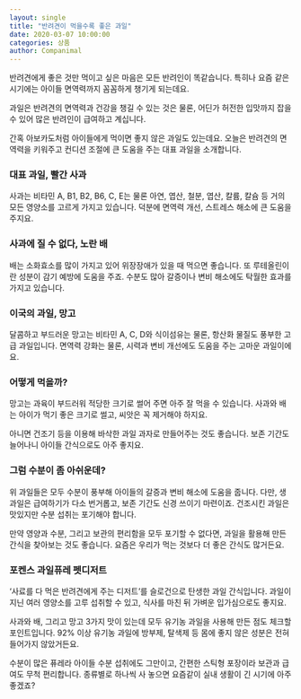```yaml
---
layout: single
title: "반려견이 먹을수록 좋은 과일"
date: 2020-03-07 10:00:00
categories: 상품
author: Companimal
---
```


반려견에게 좋은 것만 먹이고 싶은 마음은 모든 반려인이 똑같습니다. 특히나 요즘 같은 시기에는 아이들 면역력까지 꼼꼼하게 챙기게 되는데요.

과일은 반려견의 면역력과 건강을 챙길 수 있는 것은 물론, 어딘가 허전한 입맛까지 잡을 수 있어 많은 반려인이 급여하고 계십니다.

간혹 아보카도처럼 아이들에게 먹이면 좋지 않은 과일도 있는데요. 오늘은 반려견의 면역력을 키워주고 컨디션 조절에 큰 도움을 주는 대표 과일을 소개합니다.

### 대표 과일, 빨간 사과

사과는 비타민 A, B1, B2, B6, C, E는 물론 아연, 엽산, 철분, 엽산, 칼륨, 칼슘 등 거의 모든 영양소를 고르게 가지고 있습니다. 덕분에 면역력 개선, 스트레스 해소에 큰 도움을 주지요.

### 사과에 질 수 없다, 노란 배

배는 소화효소를 많이 가지고 있어 위장장애가 있을 때 먹으면 좋습니다. 또 루테올린이란 성분이 감기 예방에 도움을 주죠. 수분도 많아 갈증이나 변비 해소에도 탁월한 효과를 가지고 있습니다.

### 이국의 과일, 망고

달콤하고 부드러운 망고는 비타민 A, C, D와 식이섬유는 물론, 항산화 물질도 풍부한 고급 과일입니다. 면역력 강화는 물론, 시력과 변비 개선에도 도움을 주는 고마운 과일이에요.

### 어떻게 먹을까?

망고는 과육이 부드러워 적당한 크기로 썰어 주면 아주 잘 먹을 수 있습니다. 사과와 배는 아이가 먹기 좋은 크기로 썰고, 씨앗은 꼭 제거해야 하지요.

아니면 건조기 등을 이용해 바삭한 과일 과자로 만들어주는 것도 좋습니다. 보존 기간도 늘어나니 아이들 간식으로도 아주 좋지요.

### 그럼 수분이 좀 아쉬운데?

위 과일들은 모두 수분이 풍부해 아이들의 갈증과 변비 해소에 도움을 줍니다. 다만, 생과일은 급여하기가 다소 번거롭고, 보존 기간도 신경 쓰이기 마련이죠. 건조시킨 과일은 맛있지만 수분 섭취는 포기해야 합니다.

만약 영양과 수분, 그리고 보관의 편리함을 모두 포기할 수 없다면, 과일을 활용해 만든 간식을 찾아보는 것도 좋습니다. 요즘은 우리가 먹는 것보다 더 좋은 간식도 많거든요.

### 포켄스 과일퓨레 펫디저트

‘사료를 다 먹은 반려견에게 주는 디저트’를 슬로건으로 탄생한 과일 간식입니다. 과일이 지닌 여러 영양소를 고루 섭취할 수 있고, 식사를 마친 뒤 가벼운 입가심으로도 좋지요.

사과와 배, 그리고 망고 3가지 맛이 있는데 모두 유기농 과일을 사용해 만든 점도 체크할 포인트입니다. 92% 이상 유기농 과일에 방부제, 탈색제 등 몸에 좋지 않은 성분은 전혀 들어가지 않았거든요.

수분이 많은 퓨레라 아이들 수분 섭취에도 그만이고, 간편한 스틱형 포장이라 보관과 급여도 무척 편리합니다. 종류별로 하나씩 사 놓으면 요즘같이 실내 생활이 긴 시기에 아주 좋겠죠?

[](https://mall.holapet.com/goods/goods_view.php?goodsNo=1000007814)
